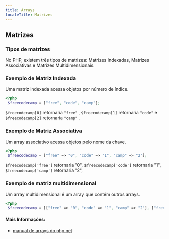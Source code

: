```yaml
---
title: Arrays
localeTitle: Matrizes
---
```

## Matrizes

### Tipos de matrizes

No PHP, existem três tipos de matrizes: Matrizes Indexadas, Matrizes Associativas e Matrizes Multidimensionais.

### Exemplo de Matriz Indexada

Uma matriz indexada acessa objetos por número de índice.

```PHP
<?php 
 $freecodecamp = ["free", "code", "camp"]; 
```

`$freecodecamp[0]` retornaria `"free"` , `$freecodecamp[1]` retornaria `"code"` e `$freecodecamp[2]` retornaria `"camp"` .

### Exemplo de Matriz Associativa

Um array associativo acessa objetos pelo nome da chave.

```PHP
<?php 
 $freecodecamp = ["free" => "0", "code" => "1", "camp" => "2"]; 
```

`$freecodecamp['free']` retornaria "0", `$freecodecamp['code']` retornaria "1", `$freecodecamp['camp']` retornaria "2",

### Exemplo de matriz multidimensional

Um array multidimensional é um array que contém outros arrays.

```PHP
<?php 
 $freecodecamp = [["free" => "0", "code" => "1", "camp" => "2"], ["free" => "0", "code" => "1", "camp" => "2"], ["free" => "0", "code" => "1", "camp" => "2"]]; 
```

#### Mais Informações:

*   [manual de arrays do php.net](https://secure.php.net/manual/en/language.types.array.php)
